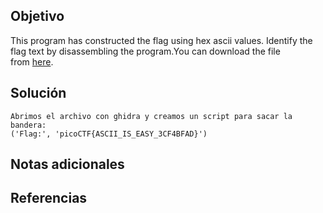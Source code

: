 ## Objetivo
This program has constructed the flag using hex ascii values. Identify the flag text by disassembling the program.You can download the file from [here](https://artifacts.picoctf.net/c/506/asciiftw).
## Solución
```
Abrimos el archivo con ghidra y creamos un script para sacar la bandera:
('Flag:', 'picoCTF{ASCII_IS_EASY_3CF4BFAD}')
```
## Notas adicionales
## Referencias